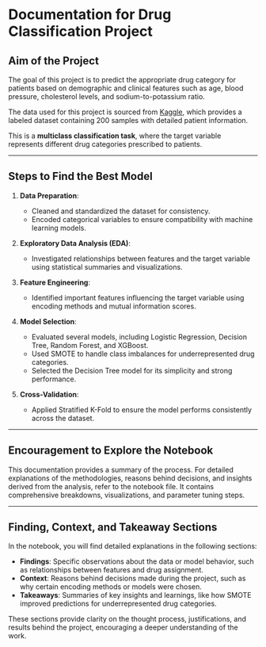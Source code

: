 # Documentation for Drug Classification Project

## Aim of the Project
The goal of this project is to predict the appropriate drug category for patients based on demographic and clinical features such as age, blood pressure, cholesterol levels, and sodium-to-potassium ratio. 

The data used for this project is sourced from [Kaggle](https://www.kaggle.com/datasets/prathamtripathi/drug-classification/data), which provides a labeled dataset containing 200 samples with detailed patient information.

This is a **multiclass classification task**, where the target variable represents different drug categories prescribed to patients.



---

## Steps to Find the Best Model
1. **Data Preparation**:
   - Cleaned and standardized the dataset for consistency.
   - Encoded categorical variables to ensure compatibility with machine learning models.

2. **Exploratory Data Analysis (EDA)**:
   - Investigated relationships between features and the target variable using statistical summaries and visualizations.

3. **Feature Engineering**:
   - Identified important features influencing the target variable using encoding methods and mutual information scores.

4. **Model Selection**:
   - Evaluated several models, including Logistic Regression, Decision Tree, Random Forest, and XGBoost.
   - Used SMOTE to handle class imbalances for underrepresented drug categories.
   - Selected the Decision Tree model for its simplicity and strong performance.

5. **Cross-Validation**:
   - Applied Stratified K-Fold to ensure the model performs consistently across the dataset.

---

## Encouragement to Explore the Notebook
This documentation provides a summary of the process. For detailed explanations of the methodologies, reasons behind decisions, and insights derived from the analysis, refer to the notebook file. It contains comprehensive breakdowns, visualizations, and parameter tuning steps.

---

## Finding, Context, and Takeaway Sections
In the notebook, you will find detailed explanations in the following sections:
- **Findings**: Specific observations about the data or model behavior, such as relationships between features and drug assignment.
- **Context**: Reasons behind decisions made during the project, such as why certain encoding methods or models were chosen.
- **Takeaways**: Summaries of key insights and learnings, like how SMOTE improved predictions for underrepresented drug categories.

These sections provide clarity on the thought process, justifications, and results behind the project, encouraging a deeper understanding of the work.
